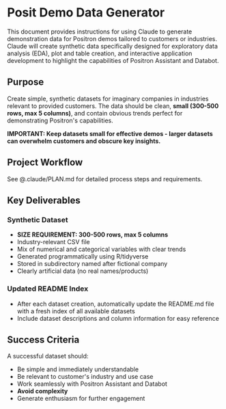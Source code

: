 # Posit Demo Data Generator

This document provides instructions for using Claude to generate demonstration data for Positron demos tailored to customers or industries. Claude will create synthetic data specifically designed for exploratory data analysis (EDA), plot and table creation, and interactive application development to highlight the capabilities of Positron Assistant and Databot.

## Purpose

Create simple, synthetic datasets for imaginary companies in industries relevant to provided customers. The data should be clean, **small (300-500 rows, max 5 columns)**, and contain obvious trends perfect for demonstrating Positron's capabilities.

**IMPORTANT: Keep datasets small for effective demos - larger datasets can overwhelm customers and obscure key insights.**

## Project Workflow
See @.claude/PLAN.md for detailed process steps and requirements.

## Key Deliverables

### Synthetic Dataset
- **SIZE REQUIREMENT: 300-500 rows, max 5 columns**
- Industry-relevant CSV file 
- Mix of numerical and categorical variables with clear trends
- Generated programmatically using R/tidyverse
- Stored in subdirectory named after fictional company
- Clearly artificial data (no real names/products)

### Updated README Index
- After each dataset creation, automatically update the README.md file with a fresh index of all available datasets
- Include dataset descriptions and column information for easy reference

## Success Criteria

A successful dataset should:
- Be simple and immediately understandable
- Be relevant to customer's industry and use case
- Work seamlessly with Positron Assistant and Databot
- **Avoid complexity**
- Generate enthusiasm for further engagement

